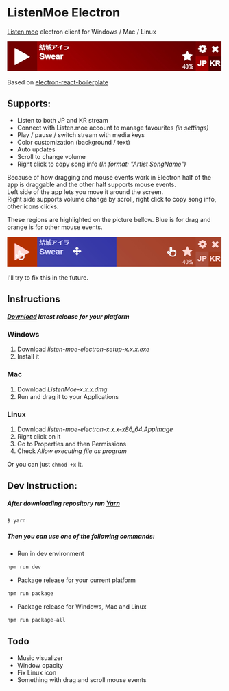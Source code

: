 # ListenMoe Electron

[Listen.moe](https://www.listen.moe) electron client for Windows / Mac / Linux

![App](./docs/app.jpg)

Based on [electron-react-boilerplate](https://github.com/chentsulin/electron-react-boilerplate)

## Supports:
- Listen to both JP and KR stream
- Connect with Listen.moe account to manage favourites <i>(in settings)</i>
- Play / pause / switch stream with media keys
- Color customization (background / text)
- Auto updates
- Scroll to change volume
- Right click to copy song info <i>(In format: "Artist SongName")</i>

Because of how dragging and mouse events work in Electron half of the app is draggable and the other half supports 
mouse events.
<br/>Left side of the app lets you move it around the screen.
<br/>Right side supports volume change by scroll, right click to copy song info, other icons clicks.

These regions are highlighted on the picture bellow. Blue is for drag and orange is for other mouse events.

![Mouse](./docs/mouse.jpg)

I'll try to fix this in the future.

## Instructions
##### [Download](https://github.com/aklein13/listen-moe-electron/releases/latest) latest release for your platform
### Windows
1. Download <i>listen-moe-electron-setup-x.x.x.exe</i>
2. Install it
### Mac
1. Download <i>ListenMoe-x.x.x.dmg</i>
2. Run and drag it to your Applications
### Linux
1. Download <i>listen-moe-electron-x.x.x-x86_64.AppImage</i>
2. Right click on it
3. Go to Properties and then Permissions
4. Check <i>Allow executing file as program</i>

Or you can just `chmod +x` it.

## Dev Instruction:
##### After downloading repository run [Yarn](https://yarnpkg.com/)
```bash
$ yarn
```
##### Then you can use one of the following commands:
- Run in dev environment
```bash
npm run dev
```
- Package release for your current platform
```bash
npm run package
```
- Package release for Windows, Mac and Linux
```bash
npm run package-all
```

## Todo
- Music visualizer
- Window opacity
- Fix Linux icon
- Something with drag and scroll mouse events
